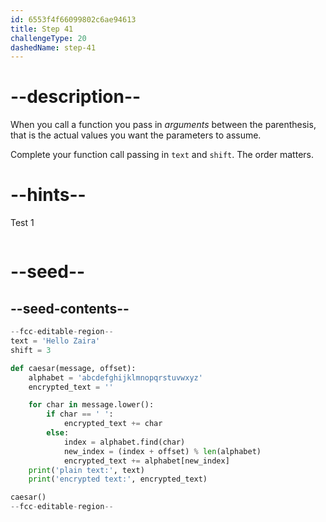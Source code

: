 ```yaml
---
id: 6553f4f66099802c6ae94613
title: Step 41
challengeType: 20
dashedName: step-41
---
```


# --description--

When you call a function you pass in *arguments* between the parenthesis, that is the actual values you want the parameters to assume.

Complete your function call passing in `text` and `shift`. The order matters.

# --hints--

Test 1

```js

```

# --seed--

## --seed-contents--

```py
--fcc-editable-region--
text = 'Hello Zaira'
shift = 3

def caesar(message, offset):
    alphabet = 'abcdefghijklmnopqrstuvwxyz'
    encrypted_text = ''

    for char in message.lower():
        if char == ' ':
            encrypted_text += char
        else:
            index = alphabet.find(char)    
            new_index = (index + offset) % len(alphabet)
            encrypted_text += alphabet[new_index]
    print('plain text:', text)
    print('encrypted text:', encrypted_text)

caesar()
--fcc-editable-region--
```
